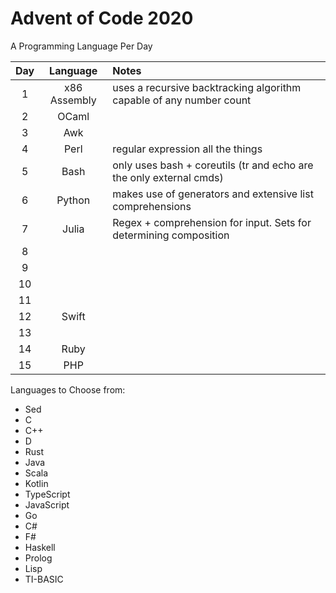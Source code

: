 # Advent of Code 2020

A Programming Language Per Day

| Day | Language     | Notes                                                               |
|:---:|:------------:|:--------------------------------------------------------------------|
| 1   | x86 Assembly | uses a recursive backtracking algorithm capable of any number count |
| 2   | OCaml        |                                                                     |
| 3   | Awk          |                                                                     |
| 4   | Perl         | regular expression all the things                                   |
| 5   | Bash         | only uses bash + coreutils (tr and echo are the only external cmds) |
| 6   | Python       | makes use of generators and extensive list comprehensions           |
| 7   | Julia        | Regex + comprehension for input. Sets for determining composition   |
| 8   |              |                                                                     |
| 9   |              |                                                                     |
| 10  |              |                                                                     |
| 11  |              |                                                                     |
| 12  | Swift        |                                                                     |
| 13  |              |                                                                     |
| 14  | Ruby         |                                                                     |
| 15  | PHP          |                                                                     |


Languages to Choose from:
- Sed
- C
- C++
- D
- Rust
- Java
- Scala
- Kotlin
- TypeScript
- JavaScript
- Go
- C#
- F#
- Haskell
- Prolog
- Lisp
- TI-BASIC
